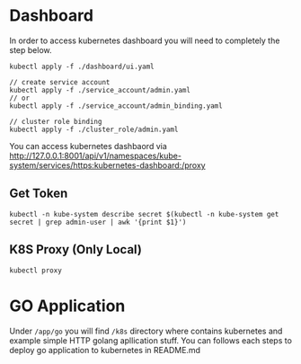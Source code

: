 # Dashboard

In order to access kubernetes dashboard you will need to completely the step below.

```
kubectl apply -f ./dashboard/ui.yaml

// create service account
kubectl apply -f ./service_account/admin.yaml
// or
kubectl apply -f ./service_account/admin_binding.yaml

// cluster role binding
kubectl apply -f ./cluster_role/admin.yaml
```

You can access kubernetes dashbaord via http://127.0.0.1:8001/api/v1/namespaces/kube-system/services/https:kubernetes-dashboard:/proxy

## Get Token

```
kubectl -n kube-system describe secret $(kubectl -n kube-system get secret | grep admin-user | awk '{print $1}')
```

## K8S Proxy (Only Local)

```
kubectl proxy
```

# GO Application

Under `/app/go` you will find `/k8s` directory where contains kubernetes and example simple HTTP golang apllication stuff. You can follows each steps to deploy go application to kubernetes in README.md
